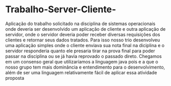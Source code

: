 # Trabalho-Server-Cliente-

Aplicação do trabalho solicitado na disciplina de sistemas operacionais onde deveria ser desenvolvido um aplicação de cliente e outra aplicação de servidor, onde o servidor deveria poder receber diversas requisições dos clientes e retornar seus dados tratados. Para isso nosso trio desenvolveu uma aplicação simples onde o cliente enviava sua nota final na diciplina e o servidor responderia quanto ele presaria tirar na prova final para poder passar na disciplina ou se já havia reprovado o passado direto.
Chegamos em um consenso geral que utilizaríamos a linguagem java pois e a que o nosso grupo tem mais dominância e entendimento para o desenvolvimento, além de ser uma linguagem relativamente fácil de aplicar essa atividade proposta
